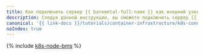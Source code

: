 ```yaml
---
title: Как подключить сервер {{ baremetal-full-name }} как внешний узел к кластеру {{ managed-k8s-full-name }}
description: Следуя данной инструкции, вы сможете подключить сервер {{ baremetal-name }} к кластеру {{ managed-k8s-name }} в качестве внешнего узла.
canonical: '{{ link-docs }}/tutorials/container-infrastructure/k8s-connect-bms-as-node'
noIndex: true
---
```


{% include [k8s-node-bms](../../_tutorials/k8s/k8s-node-bms.md) %}

